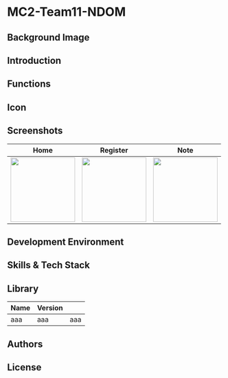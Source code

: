 # MC2-Team11-NDOM

## Background Image

## Introduction

## Functions

## Icon

## Screenshots
|Home|Register|Note|
|---|---|---|
|<img width="150" src="사진URL">|<img width="150" src="사진URL">|<img width="150" src="사진URL">|

## Development Environment

## Skills & Tech Stack

## Library
|Name|Version|   |
|---|---|---|
|aaa|aaa|aaa|

## Authors

## License
